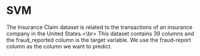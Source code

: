 # SVM

The Insurance Claim dataset is related to the transactions of an insurance company in the United States.<\br>
This dataset contains 39 columns and the fraud_reported column is the target variable. We use the fraud-report column as the column we want to predict.
